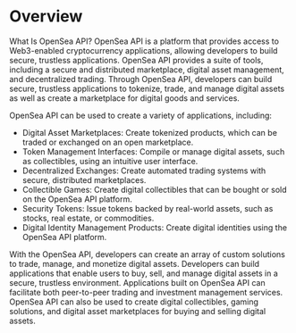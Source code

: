 # Overview

What Is OpenSea API? OpenSea API is a platform that provides access to
Web3-enabled cryptocurrency applications, allowing developers to build secure,
trustless applications. OpenSea API provides a suite of tools, including a
secure and distributed marketplace, digital asset management, and decentralized
trading. Through OpenSea API, developers can build secure, trustless
applications to tokenize, trade, and manage digital assets as well as create a
marketplace for digital goods and services.

OpenSea API can be used to create a variety of applications, including:

- Digital Asset Marketplaces: Create tokenized products, which can be traded or
  exchanged on an open marketplace.
- Token Management Interfaces: Compile or manage digital assets, such as
  collectibles, using an intuitive user interface.
- Decentralized Exchanges: Create automated trading systems with secure,
  distributed marketplaces.
- Collectible Games: Create digital collectibles that can be bought or sold on
  the OpenSea API platform.
- Security Tokens: Issue tokens backed by real-world assets, such as stocks,
  real estate, or commodities.
- Digital Identity Management Products: Create digital identities using the
  OpenSea API platform.

With the OpenSea API, developers can create an array of custom solutions to
trade, manage, and monetize digital assets. Developers can build applications
that enable users to buy, sell, and manage digital assets in a secure,
trustless environment. Applications built on OpenSea API can facilitate both
peer-to-peer trading and investment management services. OpenSea API can also
be used to create digital collectibles, gaming solutions, and digital asset
marketplaces for buying and selling digital assets.
